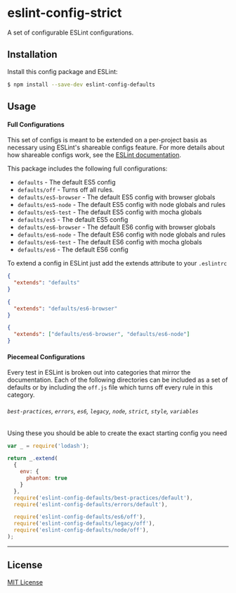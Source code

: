 # eslint-config-strict

A set of configurable ESLint configurations.

## Installation

Install this config package and ESLint:

```bash
$ npm install --save-dev eslint-config-defaults
```

## Usage

#### Full Configurations

This set of configs is meant to be extended on a per-project basis as necessary using ESLint's
shareable configs feature. For more details about how shareable configs work, see the
[ESLint documentation](http://eslint.org/docs/developer-guide/shareable-configs).

This package includes the following full configurations:

- `defaults` - The default ES5 config
- `defaults/off` - Turns off all rules.
- `defaults/es5-browser` - The default ES5 config with browser globals
- `defaults/es5-node` - The default ES5 config with node globals and rules
- `defaults/es5-test` - The default ES5 config with mocha globals
- `defaults/es5` - The default ES5 config
- `defaults/es6-browser` - The default ES6 config with browser globals
- `defaults/es6-node` - The default ES6 config with node globals and rules
- `defaults/es6-test` - The default ES6 config with mocha globals
- `defaults/es6` - The default ES6 config

To extend a config in ESLint just add the extends attribute to your `.eslintrc`

```json
{
  "extends": "defaults"
}
```

```json
{
  "extends": "defaults/es6-browser"
}
```

```json
{
  "extends": ["defaults/es6-browser", "defaults/es6-node"]
}
```

#### Piecemeal Configurations

Every test in ESLint is broken out into categories that mirror the documentation. Each of the
following directories can be included as a set of defaults or by including the `off.js` file which
turns off every rule in this category.

###### `best-practices`, `errors`, `es6`, `legacy`, `node`, `strict`, `style`, `variables`

Using these you should be able to create the exact starting config you need

```javascript
var _ = require('lodash');

return _.extend(
  {
    env: {
      phantom: true
    }
  },
  require('eslint-config-defaults/best-practices/default'),
  require('eslint-config-defaults/errors/default'),

  require('eslint-config-defaults/es6/off'),
  require('eslint-config-defaults/legacy/off'),
  require('eslint-config-defaults/node/off'),
);
```

***

## License

[MIT License](http://opensource.org/licenses/MIT)
